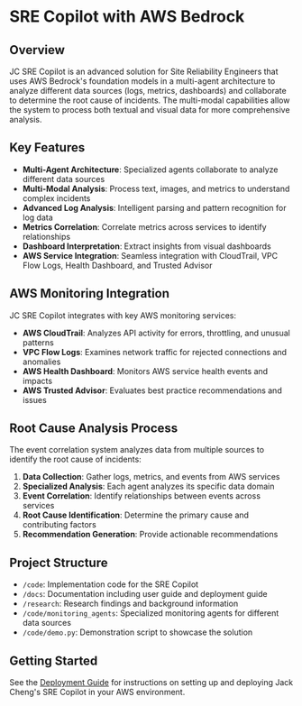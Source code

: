 # SRE Copilot with AWS Bedrock


## Overview

JC SRE Copilot is an advanced solution for Site Reliability Engineers that uses AWS Bedrock's foundation models in a multi-agent architecture to analyze different data sources (logs, metrics, dashboards) and collaborate to determine the root cause of incidents. The multi-modal capabilities allow the system to process both textual and visual data for more comprehensive analysis.

## Key Features

- **Multi-Agent Architecture**: Specialized agents collaborate to analyze different data sources
- **Multi-Modal Analysis**: Process text, images, and metrics to understand complex incidents
- **Advanced Log Analysis**: Intelligent parsing and pattern recognition for log data
- **Metrics Correlation**: Correlate metrics across services to identify relationships
- **Dashboard Interpretation**: Extract insights from visual dashboards
- **AWS Service Integration**: Seamless integration with CloudTrail, VPC Flow Logs, Health Dashboard, and Trusted Advisor

## AWS Monitoring Integration

JC SRE Copilot integrates with key AWS monitoring services:

- **AWS CloudTrail**: Analyzes API activity for errors, throttling, and unusual patterns
- **VPC Flow Logs**: Examines network traffic for rejected connections and anomalies
- **AWS Health Dashboard**: Monitors AWS service health events and impacts
- **AWS Trusted Advisor**: Evaluates best practice recommendations and issues

## Root Cause Analysis Process

The event correlation system analyzes data from multiple sources to identify the root cause of incidents:

1. **Data Collection**: Gather logs, metrics, and events from AWS services
2. **Specialized Analysis**: Each agent analyzes its specific data domain
3. **Event Correlation**: Identify relationships between events across services
4. **Root Cause Identification**: Determine the primary cause and contributing factors
5. **Recommendation Generation**: Provide actionable recommendations

## Project Structure

- `/code`: Implementation code for the SRE Copilot
- `/docs`: Documentation including user guide and deployment guide
- `/research`: Research findings and background information
- `/code/monitoring_agents`: Specialized monitoring agents for different data sources
- `/code/demo.py`: Demonstration script to showcase the solution

## Getting Started

See the [Deployment Guide](docs/deployment_guide.md) for instructions on setting up and deploying Jack Cheng's SRE Copilot in your AWS environment.




